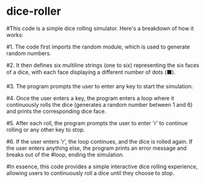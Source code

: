 # dice-roller

#This code is a simple dice rolling simulator. Here's a breakdown of how it works:

#1. The code first imports the random module, which is used to generate random numbers.

#2. It then defines six multiline strings (one to six) representing the six faces of a dice, with each face displaying a different number of dots (⬛).

#3. The program prompts the user to enter any key to start the simulation.

#4. Once the user enters a key, the program enters a loop where it continuously rolls the dice (generates a random number between 1 and 6) and prints the corresponding dice face.

#5. After each roll, the program prompts the user to enter 'r' to continue rolling or any other key to stop.

#6. If the user enters 'r', the loop continues, and the dice is rolled again. If the user enters anything else, the program prints an error message and breaks out of the #loop, ending the simulation.

#In essence, this code provides a simple interactive dice rolling experience, allowing users to continuously roll a dice until they choose to stop.


